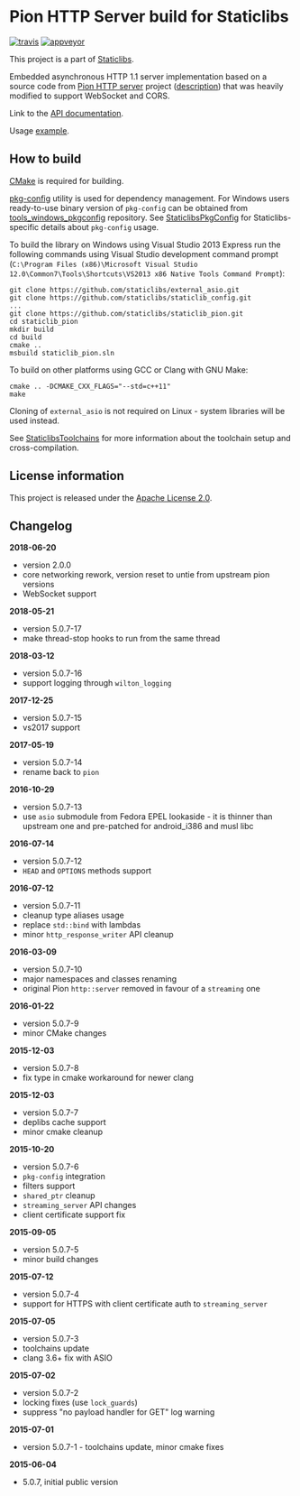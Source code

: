 Pion HTTP Server build for Staticlibs
=====================================

[![travis](https://travis-ci.org/staticlibs/staticlib_pion.svg?branch=master)](https://travis-ci.org/staticlibs/staticlib_pion)
[![appveyor](https://ci.appveyor.com/api/projects/status/github/staticlibs/staticlib_pion?svg=true)](https://ci.appveyor.com/project/staticlibs/staticlib-pion)

This project is a part of [Staticlibs](http://staticlibs.net/).

Embedded asynchronous HTTP 1.1 server implementation based on a source code from [Pion HTTP server](https://github.com/splunk/pion)
project ([description](http://sourceforge.net/p/pion/mailman/message/32075645/)) that was heavily modified
to support WebSocket and CORS.

Link to the [API documentation](http://staticlibs.github.io/staticlib_pion/docs/html/namespacestaticlib_1_1pion.html).

Usage [example](https://github.com/staticlibs/staticlib_pion/blob/master/test/pion_test.cpp).

How to build
------------

[CMake](http://cmake.org/) is required for building.

[pkg-config](http://www.freedesktop.org/wiki/Software/pkg-config/) utility is used for dependency management.
For Windows users ready-to-use binary version of `pkg-config` can be obtained from [tools_windows_pkgconfig](https://github.com/staticlibs/tools_windows_pkgconfig) repository.
See [StaticlibsPkgConfig](https://github.com/staticlibs/wiki/wiki/StaticlibsPkgConfig) for Staticlibs-specific details about `pkg-config` usage.

To build the library on Windows using Visual Studio 2013 Express run the following commands using
Visual Studio development command prompt 
(`C:\Program Files (x86)\Microsoft Visual Studio 12.0\Common7\Tools\Shortcuts\VS2013 x86 Native Tools Command Prompt`):

    git clone https://github.com/staticlibs/external_asio.git
    git clone https://github.com/staticlibs/staticlib_config.git
    ...
    git clone https://github.com/staticlibs/staticlib_pion.git
    cd staticlib_pion
    mkdir build
    cd build
    cmake ..
    msbuild staticlib_pion.sln

To build on other platforms using GCC or Clang with GNU Make:

    cmake .. -DCMAKE_CXX_FLAGS="--std=c++11"
    make

Cloning of `external_asio` is not required on Linux - system libraries will be used instead.

See [StaticlibsToolchains](https://github.com/staticlibs/wiki/wiki/StaticlibsToolchains) for 
more information about the toolchain setup and cross-compilation.

License information
-------------------

This project is released under the [Apache License 2.0](http://www.apache.org/licenses/LICENSE-2.0).

Changelog
---------

**2018-06-20**

 * version 2.0.0
 * core networking rework, version reset to untie from upstream pion versions
 * WebSocket support

**2018-05-21**

 * version 5.0.7-17
 * make thread-stop hooks to run from the same thread

**2018-03-12**

 * version 5.0.7-16
 * support logging through `wilton_logging`

**2017-12-25**

 * version 5.0.7-15
 * vs2017 support

**2017-05-19**

 * version 5.0.7-14
 * rename back to `pion`

**2016-10-29**

 * version 5.0.7-13
 * use `asio` submodule from Fedora EPEL lookaside - it is thinner than upstream one and pre-patched for android_i386 and musl libc

**2016-07-14**

 * version 5.0.7-12
 * `HEAD` and `OPTIONS` methods support

**2016-07-12**

 * version 5.0.7-11
 * cleanup type aliases usage
 * replace `std::bind` with lambdas
 * minor `http_response_writer` API cleanup

**2016-03-09**

 * version 5.0.7-10
 * major namespaces and classes renaming
 * original Pion `http::server` removed in favour of a `streaming` one

**2016-01-22**

 * version 5.0.7-9
 * minor CMake changes

**2015-12-03**

 * version 5.0.7-8
 * fix type in cmake workaround for newer clang

**2015-12-03**

 * version 5.0.7-7
 * deplibs cache support
 * minor cmake cleanup

**2015-10-20**

 * version 5.0.7-6
 * `pkg-config` integration
 * filters support
 * `shared_ptr` cleanup
 * `streaming_server` API changes
 * client certificate support fix

**2015-09-05**

 * version 5.0.7-5
 * minor build changes

**2015-07-12**

 * version 5.0.7-4
 * support for HTTPS with client certificate auth to `streaming_server`

**2015-07-05**

 * version 5.0.7-3
 * toolchains update
 * clang 3.6+ fix with ASIO

**2015-07-02**

 * version 5.0.7-2
 * locking fixes (use `lock_guards`)
 * suppress "no payload handler for GET" log warning

**2015-07-01**

 * version 5.0.7-1 - toolchains update, minor cmake fixes

**2015-06-04**

 * 5.0.7, initial public version
